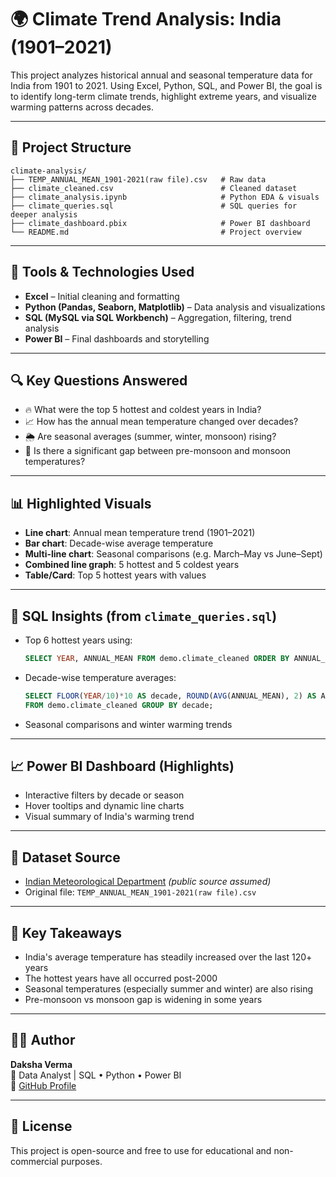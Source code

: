 # 🌍 Climate Trend Analysis: India (1901–2021)

This project analyzes historical annual and seasonal temperature data for India from 1901 to 2021. Using Excel, Python, SQL, and Power BI, the goal is to identify long-term climate trends, highlight extreme years, and visualize warming patterns across decades.

---

## 📁 Project Structure

```
climate-analysis/
├── TEMP_ANNUAL_MEAN_1901-2021(raw file).csv   # Raw data
├── climate_cleaned.csv                        # Cleaned dataset
├── climate_analysis.ipynb                     # Python EDA & visuals
├── climate_queries.sql                        # SQL queries for deeper analysis
├── climate_dashboard.pbix                     # Power BI dashboard
└── README.md                                  # Project overview
```

---

## 🧰 Tools & Technologies Used

- **Excel** – Initial cleaning and formatting
- **Python (Pandas, Seaborn, Matplotlib)** – Data analysis and visualizations
- **SQL (MySQL via SQL Workbench)** – Aggregation, filtering, trend analysis
- **Power BI** – Final dashboards and storytelling

---

## 🔍 Key Questions Answered

- 🔥 What were the top 5 hottest and coldest years in India?
- 📈 How has the annual mean temperature changed over decades?
- 🌦️ Are seasonal averages (summer, winter, monsoon) rising?
- 🔁 Is there a significant gap between pre-monsoon and monsoon temperatures?

---

## 📊 Highlighted Visuals

- **Line chart**: Annual mean temperature trend (1901–2021)
- **Bar chart**: Decade-wise average temperature
- **Multi-line chart**: Seasonal comparisons (e.g. March–May vs June–Sept)
- **Combined line graph**: 5 hottest and 5 coldest years
- **Table/Card**: Top 5 hottest years with values

---

## 📄 SQL Insights (from `climate_queries.sql`)

- Top 6 hottest years using:
  ```sql
  SELECT YEAR, ANNUAL_MEAN FROM demo.climate_cleaned ORDER BY ANNUAL_MEAN DESC LIMIT 6;
  ```
- Decade-wise temperature averages:
  ```sql
  SELECT FLOOR(YEAR/10)*10 AS decade, ROUND(AVG(ANNUAL_MEAN), 2) AS AVG_TEMP
  FROM demo.climate_cleaned GROUP BY decade;
  ```
- Seasonal comparisons and winter warming trends

---

## 📈 Power BI Dashboard (Highlights)

- Interactive filters by decade or season
- Hover tooltips and dynamic line charts
- Visual summary of India's warming trend

---

## 📌 Dataset Source

- [Indian Meteorological Department](https://mausam.imd.gov.in/) *(public source assumed)*  
- Original file: `TEMP_ANNUAL_MEAN_1901-2021(raw file).csv`

---

## 🧠 Key Takeaways

- India's average temperature has steadily increased over the last 120+ years
- The hottest years have all occurred post-2000
- Seasonal temperatures (especially summer and winter) are also rising
- Pre-monsoon vs monsoon gap is widening in some years

---

## 🙋‍♀️ Author

**Daksha Verma**  
📍 Data Analyst | SQL • Python • Power BI  
🔗 [GitHub Profile](https://github.com/daksha13)

---

## 📜 License

This project is open-source and free to use for educational and non-commercial purposes.
